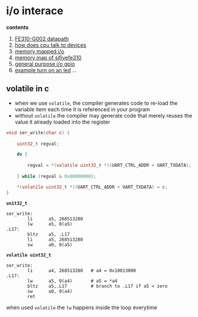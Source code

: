# i/o interace

**contents**

1.  [FE310-G002 datapath](#fe310-g002-datapath)
2.  [how does cpu talk to devices](#how-does-cpu-talk-to-devices)
3.  [memory mapped i/o](#memory-mapped-io)
4.  [memory map of sifivefe310](#memory-map-of-sifive310)
5.  [general purpose i/o gpio](#general-purpose-io-gpio)
6.  [example turn on an led](#example-turn-on-an-led)
...

## volatile in c

-  when we use `volatile`, the compiler generates code to re-load the variable item each time it is referenced in your program
-  without `volatile` the compiler may generate code that merely reuses  the value it already loaded into the register

```c
void ser_write(char c) {
    
    uint32_t regval;

    do {
        
        regval = *(volatile uint32_t *)(UART_CTRL_ADDR + UART_TXDATA);
    
    } while (regval & 0x80000000);

    *(volatile uint32_t *)(UART_CTRL_ADDR + UART_TXDATA) = c;
}
```

**`unit32_t`**

```assembly
ser_write:
        li      a5, 268513280
        lw      a5, 0(a5)
.L17:
        bltz    a5, .L17
        li      a5, 268513280
        sw      a0, 0(a5)
```

**`volatile uint32_t`**

```assembly
ser_write:
        li      a4, 268513280   # a4 = 0x10013000
.L17:
        lw      a5, 0(a4)       # a5 = *a4
        bltz    a5,.L17         # branch to .L17 if a5 < zero
        sw      a0, 0(a4)
        ret     
```

when used `volatile` the `lw` happens inside the loop everytime
